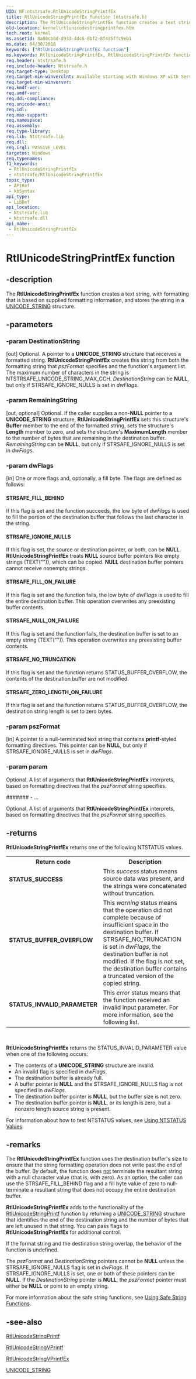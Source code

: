 ```yaml
---
UID: NF:ntstrsafe.RtlUnicodeStringPrintfEx
title: RtlUnicodeStringPrintfEx function (ntstrsafe.h)
description: The RtlUnicodeStringPrintfEx function creates a text string, with formatting that is based on supplied formatting information, and stores the string in a UNICODE_STRING structure.
old-location: kernel\rtlunicodestringprintfex.htm
tech.root: kernel
ms.assetid: 8a08cb8d-d933-4dc6-8bf2-8f435ffc9eb1
ms.date: 04/30/2018
keywords: ["RtlUnicodeStringPrintfEx function"]
ms.keywords: RtlUnicodeStringPrintfEx, RtlUnicodeStringPrintfEx function [Kernel-Mode Driver Architecture], kernel.rtlunicodestringprintfex, ntstrsafe/RtlUnicodeStringPrintfEx, safestrings_06495952-554e-4e33-8610-dc34b7f1b879.xml
req.header: ntstrsafe.h
req.include-header: Ntstrsafe.h
req.target-type: Desktop
req.target-min-winverclnt: Available starting with Windows XP with Service Pack 1 (SP1).
req.target-min-winversvr: 
req.kmdf-ver: 
req.umdf-ver: 
req.ddi-compliance: 
req.unicode-ansi: 
req.idl: 
req.max-support: 
req.namespace: 
req.assembly: 
req.type-library: 
req.lib: Ntstrsafe.lib
req.dll: 
req.irql: PASSIVE_LEVEL
targetos: Windows
req.typenames: 
f1_keywords:
 - RtlUnicodeStringPrintfEx
 - ntstrsafe/RtlUnicodeStringPrintfEx
topic_type:
 - APIRef
 - kbSyntax
api_type:
 - LibDef
api_location:
 - Ntstrsafe.lib
 - Ntstrsafe.dll
api_name:
 - RtlUnicodeStringPrintfEx
---
```


# RtlUnicodeStringPrintfEx function


## -description

The <b>RtlUnicodeStringPrintfEx</b> function creates a text string, with formatting that is based on supplied formatting information, and stores the string in a <a href="https://docs.microsoft.com/windows/win32/api/ntdef/ns-ntdef-_unicode_string">UNICODE_STRING</a> structure.

## -parameters

### -param DestinationString 

[out]
Optional. A pointer to a <b>UNICODE_STRING</b> structure that receives a formatted string. <b>RtlUnicodeStringPrintfEx</b> creates this string from both the formatting string that <i>pszFormat</i> specifies and the function's argument list. The maximum number of characters in the string is NTSTRSAFE_UNICODE_STRING_MAX_CCH. <i>DestinationString</i> can be <b>NULL</b>, but only if STRSAFE_IGNORE_NULLS is set in <i>dwFlags</i>.

### -param RemainingString 

[out, optional]
Optional. If the caller supplies a non-<b>NULL</b> pointer to a <b>UNICODE_STRING</b> structure, <b>RtlUnicodeStringPrintfEx</b> sets this structure's <b>Buffer</b> member to the end of the formatted string, sets the structure's <b>Length</b> member to zero, and sets the structure's <b>MaximumLength</b> member to the number of bytes that are remaining in the destination buffer. <i>RemainingString</i> can be <b>NULL</b>, but only if STRSAFE_IGNORE_NULLS is set in <i>dwFlags</i>.

### -param dwFlags 

[in]
One or more flags and, optionally, a fill byte. The flags are defined as follows:





#### STRSAFE_FILL_BEHIND

If this flag is set and the function succeeds, the low byte of <i>dwFlags</i> is used to fill the portion of the destination buffer that follows the last character in the string.



#### STRSAFE_IGNORE_NULLS

If this flag is set, the source or destination pointer, or both, can be <b>NULL</b>. <b>RtlUnicodeStringPrintfEx</b> treats <b>NULL</b> source buffer pointers like empty strings (TEXT("")), which can be copied. <b>NULL</b> destination buffer pointers cannot receive nonempty strings.



#### STRSAFE_FILL_ON_FAILURE

If this flag is set and the function fails, the low byte of <i>dwFlags</i> is used to fill the entire destination buffer. This operation overwrites any preexisting buffer contents.



#### STRSAFE_NULL_ON_FAILURE

If this flag is set and the function fails, the destination buffer is set to an empty string (TEXT("")). This operation overwrites any preexisting buffer contents.



#### STRSAFE_NO_TRUNCATION

If this flag is set and the function returns STATUS_BUFFER_OVERFLOW, the contents of the destination buffer are not modified.



#### STRSAFE_ZERO_LENGTH_ON_FAILURE

If this flag is set and the function returns STATUS_BUFFER_OVERFLOW, the destination string length is set to zero bytes.

### -param pszFormat 

[in]
A pointer to a null-terminated text string that contains <b>printf</b>-styled formatting directives. This pointer can be <b>NULL</b>, but only if STRSAFE_IGNORE_NULLS is set in <i>dwFlags</i>.

### -param param

<p>Optional. A list of arguments that <b>RtlUnicodeStringPrintfEx</b> interprets, based on formatting directives that the <i>pszFormat</i> string specifies.</p>




####### - ...

Optional. A list of arguments that <b>RtlUnicodeStringPrintfEx</b> interprets, based on formatting directives that the <i>pszFormat</i> string specifies.

## -returns

<b>RtlUnicodeStringPrintfEx</b> returns one of the following NTSTATUS values. 

<table>
<tr>
<th>Return code</th>
<th>Description</th>
</tr>
<tr>
<td width="40%">
<dl>
<dt><b>STATUS_SUCCESS</b></dt>
</dl>
</td>
<td width="60%">
This <i>success</i> status means source data was present, and the strings were concatenated without truncation.

</td>
</tr>
<tr>
<td width="40%">
<dl>
<dt><b>STATUS_BUFFER_OVERFLOW</b></dt>
</dl>
</td>
<td width="60%">
This <i>warning</i> status means that the operation did not complete because of insufficient space in the destination buffer. If STRSAFE_NO_TRUNCATION is set in <i>dwFlags</i>, the destination buffer is not modified. If the flag is not set, the destination buffer contains a truncated version of the copied string.

</td>
</tr>
<tr>
<td width="40%">
<dl>
<dt><b>STATUS_INVALID_PARAMETER</b></dt>
</dl>
</td>
<td width="60%">
This <i>error</i> status means that the function received an invalid input parameter. For more information, see the following list.

</td>
</tr>
</table>
 

<b>RtlUnicodeStringPrintfEx</b> returns the STATUS_INVALID_PARAMETER value when one of the following occurs:

<ul>
<li>The contents of a <b>UNICODE_STRING</b> structure are invalid.</li>
<li>An invalid flag is specified in <i>dwFlags</i>.</li>
<li>The destination buffer is already full.</li>
<li>A buffer pointer is <b>NULL</b> and the STRSAFE_IGNORE_NULLS flag is not specified in <i>dwFlags</i>.</li>
<li>The destination buffer pointer is <b>NULL</b>, but the buffer size is not zero.</li>
<li>The destination buffer pointer is <b>NULL</b>, or its length is zero, but a nonzero length source string is present.</li>
</ul>
For information about how to test NTSTATUS values, see <a href="https://docs.microsoft.com/windows-hardware/drivers/kernel/using-ntstatus-values">Using NTSTATUS Values</a>.

## -remarks

The <b>RtlUnicodeStringPrintfEx</b> function uses the destination buffer's size to ensure that the string formatting operation does not write past the end of the buffer. By default, the function does <u>not</u> terminate the resultant string with a null character value (that is, with zero). As an option, the caller can use the STRSAFE_FILL_BEHIND flag and a fill byte value of zero to null-terminate a resultant string that does not occupy the entire destination buffer.

<b>RtlUnicodeStringPrintfEx</b> adds to the functionality of the <a href="https://docs.microsoft.com/windows-hardware/drivers/ddi/ntstrsafe/nf-ntstrsafe-rtlunicodestringprintf">RtlUnicodeStringPrintf</a> function by returning a <a href="https://docs.microsoft.com/windows/win32/api/ntdef/ns-ntdef-_unicode_string">UNICODE_STRING</a> structure that identifies the end of the destination string and the number of bytes that are left unused in that string. You can pass flags to <b>RtlUnicodeStringPrintfEx</b> for additional control.

If the format string and the destination string overlap, the behavior of the function is undefined.

The <i>pszFormat</i> and <i>DestinationString</i> pointers cannot be <b>NULL</b> unless the STRSAFE_IGNORE_NULLS flag is set in <i>dwFlags</i>. If STRSAFE_IGNORE_NULLS is set, one or both of these pointers can be <b>NULL</b>. If the <i>DestinationString</i> pointer is <b>NULL</b>, the <i>pszFormat</i> pointer must either be <b>NULL</b> or point to an empty string.

For more information about the safe string functions, see <a href="https://docs.microsoft.com/windows-hardware/drivers/kernel/using-safe-string-functions">Using Safe String Functions</a>.

## -see-also

<a href="https://docs.microsoft.com/windows-hardware/drivers/ddi/ntstrsafe/nf-ntstrsafe-rtlunicodestringprintf">RtlUnicodeStringPrintf</a>



<a href="https://docs.microsoft.com/windows-hardware/drivers/ddi/ntstrsafe/nf-ntstrsafe-rtlunicodestringvprintf">RtlUnicodeStringVPrintf</a>



<a href="https://docs.microsoft.com/windows-hardware/drivers/ddi/ntstrsafe/nf-ntstrsafe-rtlunicodestringvprintfex">RtlUnicodeStringVPrintfEx</a>



<a href="https://docs.microsoft.com/windows/win32/api/ntdef/ns-ntdef-_unicode_string">UNICODE_STRING</a>

